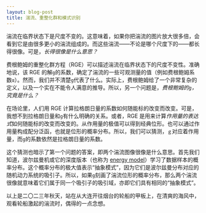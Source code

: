```yaml
---
layout: blog-post
title: 湍流、重整化群和模式识别
---
```


湍流在临界状态下是尺度不变的。这意味着，如果你把湍流的图片放大很多倍，会看到它是由很多更小的湍流组成的。而这些湍流——不论是哪个尺度下的——都长得很像。可是，*长得很像是什么意思？*

费根鲍姆的重整化群方程（RGE）可以描述湍流在临界状态下的尺度不变性。准确地说，该 RGE 的解`g`的系数，确定了湍流的一些可观测量的值（例如费根鲍姆系数`α`）。然而，我们并不清楚`g`代表了什么。实际上，费根鲍姆给了一个非常复杂的定义，以及一个实在不能令人满意的推导。所以，另一个问题是，*费根鲍姆的`g`，究竟是什么？*

在场论里，人们用 RGE 计算拉格朗日量的系数如何随能标的改变而改变。可是，我想不到拉格朗日量和`g`有什么明确的关系。或者，RGE 是用来计算*作用量的表达式*如何随能标的改变而改变的。从作用量的极值可以得到经典位形。也可以通过作用量构成配分泛函，也就是位形的概率分布。所以，我们可以猜测，`ｇ`对应着作用量，而`g`的系数依然是拉格朗日量的系数。

这个猜测也暗示了第一个问题的答案，即两个湍流图像很像是什么意思。首先我们知道，波尔兹曼机或它的深度版本（也称为 [energy model](https://github.com/shuiruge/energymodel)）学习了数据样本的概率分布。这个概率分布的极大值表示“抽象模式”，因为它们是波尔兹曼分布对应的随机动力系统的吸引子。所以，如果`g`刻画了湍流位形的概率分布，那么两个湍流很像就意味着它们属于同一个吸引子的吸引域，亦即它们具有相同的“抽象模式”。

以上是二〇二三年秋天，站在从大连开往烟台的轮船的甲板上，在清爽的海风中，观看轮船激起的湍流时，偶得的一点念想。
